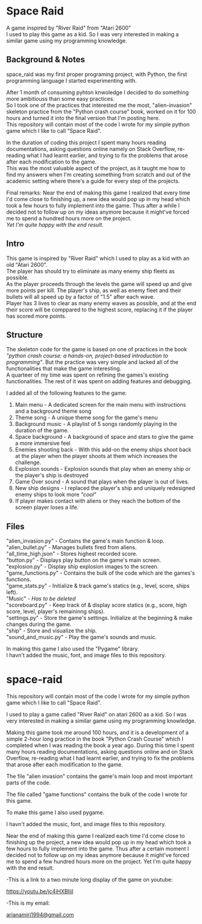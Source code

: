 # Space Raid
A game inspired by "River Raid" from "Atari 2600" <br />
I used to play this game as a kid. So I was very interested in making a similar game using my programming knowledge.

## Background & Notes
space_raid was my first proper programing project, with Python, the first programming language I started experimenting with. <br />

After 1 month of consuming pyhton knwoledge I decided to do something more ambitiouss than some easy practices. <br />
So I took one of the practices that interested me the most, "alien-invasion" skeleton practice from the "Python crash course" book, worked on it for 100 hours and turned it into the final version that I'm posting here. <br />
This repository will contain most of the code I wrote for my simple python game which I like to call "Space Raid".


In the duration of coding this project I spent many hours reading documentations, asking questions online namely on Stack Overflow, re-reading
what I had learnt earlier, and trying to fix the problems that arose after each modification to the game. <br />
This was the most valuable aspect of the project, as it taught me how to find my answers when I'm creating something from scratch and out of the academic setting where there's a guide for every step of the projects.


Final remarks:
Near the end of making this game I realized that every time I'd come close to finishing up, a new idea would pop up in my head which took a few hours to fully implement into the game. Thus after a while I decided not to follow up on my ideas anymore because it might've forced me to spend a hundred hours more on the project. <br />
*Yet I'm quite happy with the end result.*



## Intro
This game is inspired by "River Raid" which I used to play as a kid with an old "Atari 2600". <br />
The player has should try to eliminate as many enemy ship fleets as possible. <br />
As the player proceeds through the levels the game will speed up and give more points per kill. The player's ship, as well as enemy fleet and their bullets will all speed up by a factor of "1.5" after each wave. <br />
Player has 3 lives to clear as many enemy waves as possible, and at the end their score will be comppared to the highest score, replacing it if the player has scored more points. <br />

## Structure
The skeleton code for the game is based on one of practices in the book *"python crash course: a hands-on, project-based introduction to programming"*.
But the practice was very simple and lacked all of the functionalities that make the game interesting. <br />
A quarteer of my time was spent on refining the games's existing functionalities. The rest of it was spent on adding features and debugging. 


I added all of the following features to the game:
1. Main menu - A dedicated screen for the main menu with instructions and a background theme song 
2. Theme song - A unique theme song for the game's menu
3. Background music - A playlist of 5 songs randomly playing in the duration of the game.
4. Space background - A background of space and stars to give the game a more immersive feel
5. Enemies shooting back - With this add-on the enemy ships shoot back at the player when the player shoots at them which increases the challenge.
6. Explosion sounds - Explosion sounds that play when an enemy ship or the player's ship is destroyed
7. Game Over sound - A sound that plays when the player is out of lives.
8. New ship designs - I replaced the player's ship and uniquely redesigned enemy ships to look  more *"cool"*
9. If player makes contact with aliens or they reach the bottom of the screen player loses a life.


## Files
"alien_invasion.py" - Contains the game's main function & loop. <br />
"alien_bullet.py" - Manages bullets fired from aliens. <br />
"all_time_high.json" - Stores highest recorded score. <br />
"button.py" - Displays play button on the game's main screen. <br />
"explosion.py" - Display ship explosion images to the screen. <br />
"game_functions.py" - Contains the bulk of the code which are the games's functions. <br />
"game_stats.py" - Initialize & track game's statics (e.g., level, score, ships left). <br />
"Music" - *Has to be deleted*  <br /> 
"scoreboard.py" - Keep track of & display score statics (e.g., score, high score, level, player's remaininng ships). <br /> 
"settings.py" - Store the game's settings. Initialize at the beginning & make changes during the game. <br /> 
"ship" - Store and visualize the ship. <br />
"sound_and_music.py" - Play the game's sounds and music. <br />



In making this game I also used the "Pygame" library. <br />
I havn't added the music, font, and image files to this repository. <br />





# space-raid
This repository will contain most of the code I wrote for my simple python game which I like to call "Space Raid".

I used to play a game called "River Raid" on atari 2600 as a kid. So I was very interested in making a similar game using my programming knowledge.

Making this game took me around 100 hours, and it is a development of a simple 2-hour long practice in the book "Python Crash Course" which I completed when I was
reading the book a year ago. During this time I spent many hours reading documentations, asking questions online and on Stack Overflow, re-reading
what I had learnt earlier, and trying to fix the problems that arose after each modification to the game.


The file "alien invasion" contains the game's main loop and most important parts of the code.

The file called "game functions" contains the bulk of the code I wrote for this game.

To make this game I also used pygame.

I havn't added the music, font, and image files to this repository.

Near the end of making this game I realized each time I'd come close to finishing up the project, a new idea would pop up in my head which took a few hours to fully
implement into the game. Thus after a certain moment I decided not to follow up on my ideas anymore because it might've forced me to spend a few hundred hours more
on the project. Yet I'm quite happy with the end result.



-This is a link to a two minute long display of the game on youtube:

https://youtu.be/jc4iHXBIiiI

-This is my email:

arianamiri1994@gmail.com


